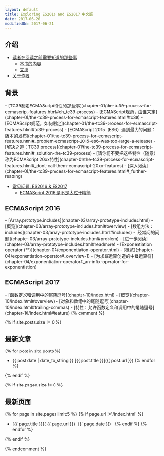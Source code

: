 ```yaml
---
layout: default
title: Exploring ES2016 and ES2017 中文版
date: 2017-06-20
modifiedOn: 2017-06-21
---
```


<h2 id="introduction">介绍</h2>

- [读者在阅读之前需要知道的那些事](introduction/what-you-need-to-know-about-this-book.html#ch_about-book)
  - [本书的内容](introduction/what-you-need-to-know-about-this-book.html#_what-is-in-this-book)
  - [支持](introduction/what-you-need-to-know-about-this-book.html#_support)
- [关于作者](introduction/about-the-author.html)

<h2 id="background">背景</h2>
- [TC39制定ECMAScript特性的那些事](chapter-01/the-tc39-process-for-ecmascript-features.html#ch_tc39-process)
  - [ECMAScript规范，由谁来定](chapter-01/the-tc39-process-for-ecmascript-features.html#tc39)
  - [ECMAScript规范，如何制定](chapter-01/the-tc39-process-for-ecmascript-features.html#tc39-process)
    - [ECMAScript 2015（ES6）遇到最大的问题：版本的发布](chapter-01/the-tc39-process-for-ecmascript-features.html#_problem-ecmascript-2015-es6-was-too-large-a-release)
    - [解决之道：TC39 process](chapter-01/the-tc39-process-for-ecmascript-features.html#_solution-the-tc39-process)
  - [请你们不要把这些特性（随意）称为ECMAScript 20xx特性](chapter-01/the-tc39-process-for-ecmascript-features.html#_dont-call-them-ecmascript-20xx-features)
  - [深入阅读](chapter-01/the-tc39-process-for-ecmascript-features.html#_further-reading)

- [常见问题: ES2016 & ES2017](chapter-02/faq.html#ch_faq)
  - [ECMAScript 2016 是不是太过于精简](chapter-02/faq.html#_isnt-ecmascript-2016-too-small)

<h2 id="ecmascript-2016">ECMAScript 2016</h2>
- [Array.prototype.includes](chapter-03/array-prototype-includes.html)
  - [概览](chapter-03/array-prototype-includes.html#overview)
  - [数组方法：includes](chapter-03/array-prototype-includes.html#includes)
  - [经常问的问题](chapter-03/array-prototype-includes.html#problem)
  - [进一步阅读](chapter-03/array-prototype-includes.html#readmore)
- [Exponentiation operator (**)](chapter-04/exponentiation-operator.html)
  - [概览](chapter-04/exponentiation-operator#_overview-1)
  - [为求幂运算创造的中缀运算符](chapter-04/exponentiation-operator#_an-infix-operator-for-exponentiation)

<h2 id="ecmascript-2017">ECMAScript 2017</h2>
- [函数定义和调用中的尾随逗号](chapter-10/index.html)
  - [概览](chapter-10/index.html#overview)
  - [对象和数组中的尾随逗号](chapter-10/index.html#trailing-commas)
  - [特性：允许函数定义和调用中的尾随逗号](chapter-10/index.html#feature)
{% comment %}

{% if site.posts.size != 0 %}

## 最新文章

{% for post in site.posts %}
* {{ post.date | date_to_string }} [{{ post.title }}]({{ post.url }})
{% endfor %}

{% endif %}

{% if site.pages.size != 0 %}

## 最新页面

{% for page in site.pages limit:5 %}
{% if page.url !='/index.html' %}
* [{{ page.title }}]( {{ page.url }})（{{ page.date }}）
{% endif %}
{% endfor %}

{% endif %}

{% endcomment %}
